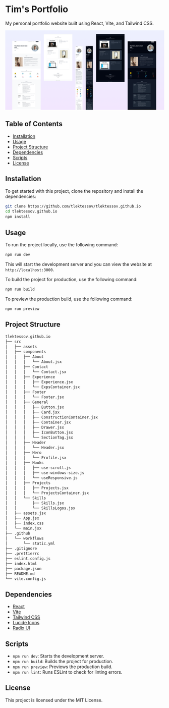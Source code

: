 # Tim's Portfolio

My personal portfolio website built using React, Vite, and Tailwind CSS.

<img src="./src/assets/Thumbnail.png" alt="[Thumbnail]"/>

## Table of Contents

- [Installation](#installation)
- [Usage](#usage)
- [Project Structure](#project-structure)
- [Dependencies](#dependencies)
- [Scripts](#scripts)
- [License](#license)

## Installation

To get started with this project, clone the repository and install the dependencies:

```sh
git clone https://github.com/tlektessov/tlektessov.github.io
cd tlektessov.github.io
npm install
```

## Usage

To run the project locally, use the following command:

```sh
npm run dev
```

This will start the development server and you can view the website at `http://localhost:3000`.

To build the project for production, use the following command:

```sh
npm run build
```

To preview the production build, use the following command:

```sh
npm run preview
```

## Project Structure

```filetree
tlektessov.github.io
├── src
│   ├── assets
│   ├── components
│   │   ├── About
│   │   │   └── About.jsx
│   │   ├── Contact
│   │   │   └── Contact.jsx
│   │   ├── Experience
│   │   │   ├── Experience.jsx
│   │   │   └── ExpsContainer.jsx
│   │   ├── Footer
│   │   │   └── Footer.jsx
│   │   ├── General
│   │   │   ├── Button.jsx
│   │   │   ├── Card.jsx
│   │   │   ├── ConstructionContainer.jsx
│   │   │   ├── Container.jsx
│   │   │   ├── Drawer.jsx
│   │   │   ├── IconButton.jsx
│   │   │   └── SectionTag.jsx
│   │   ├── Header
│   │   │   └── Header.jsx
│   │   ├── Hero
│   │   │   └── Profile.jsx
│   │   ├── Hooks
│   │   │   ├── use-scroll.js
│   │   │   ├── use-windows-size.js
│   │   │   └── useResponsive.js
│   │   ├── Projects
│   │   │   ├── Projects.jsx
│   │   │   └── ProjectsContainer.jsx
│   │   └── Skills
│   │       ├── Skills.jsx
│   │       └── SkillsLogos.jsx
│   ├── assets.jsx
│   ├── App.jsx
│   ├── index.css
│   └── main.jsx
├── .github
│   └── workflows
│       └── static.yml
├── .gitignore
├── .prettierrc
├── eslint.config.js
├── index.html
├── package.json
├── README.md
└── vite.config.js
```

## Dependencies

- [React](https://reactjs.org/)
- [Vite](https://vitejs.dev/)
- [Tailwind CSS](https://tailwindcss.com/)
- [Lucide Icons](https://lucide.dev/)
- [Radix UI](https://www.radix-ui.com/)

## Scripts

- `npm run dev`: Starts the development server.
- `npm run build`: Builds the project for production.
- `npm run preview`: Previews the production build.
- `npm run lint`: Runs ESLint to check for linting errors.

## License

This project is licensed under the MIT License.
